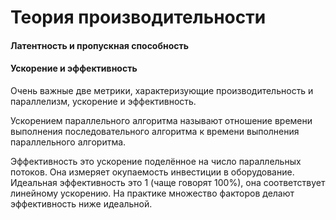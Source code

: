 # Теория производительности


#### Латентность и пропускная способность


#### Ускорение и эффективность 
Очень важные две метрики, характеризующие производительность и параллелизм, ускорение и эффективность. 

Ускорением параллельного алгоритма называют отношение времени выполнения последовательного алгоритма к времени выполнения параллельного алгоритма.

Эффективность это ускорение поделённое на число параллельных потоков. Она измеряет окупаемость инвестиции в оборудование. Идеальная эффективность это 1 (чаще говорят 100%), она соответствует линейному ускорению. На практике множество факторов делают эффективность ниже идеальной.  
